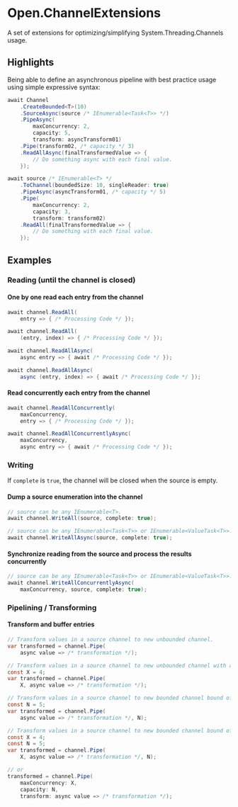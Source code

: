 # Open.ChannelExtensions

A set of extensions for optimizing/simplifying System.Threading.Channels usage.

## Highlights

Being able to define an asynchronous pipeline with best practice usage using simple expressive syntax:

```cs
await Channel
    .CreateBounded<T>(10)
    .SourceAsync(source /* IEnumerable<Task<T>> */)
    .PipeAsync(
        maxConcurrency: 2,
        capacity: 5,
        transform: asyncTransform01)
    .Pipe(transform02, /* capacity */ 3)
    .ReadAllAsync(finalTransformedValue => {
        // Do something async with each final value.
    });
```

```cs
await source /* IEnumerable<T> */
    .ToChannel(boundedSize: 10, singleReader: true)
    .PipeAsync(asyncTransform01, /* capacity */ 5)
    .Pipe(
        maxConcurrency: 2,
        capacity: 3,
        transform: transform02)
    .ReadAll(finalTransformedValue => {
        // Do something with each final value.
    });
```

## Examples

### Reading (until the channel is closed)

#### One by one read each entry from the channel

```cs
await channel.ReadAll(
    entry => { /* Processing Code */ });
```

```cs
await channel.ReadAll(
    (entry, index) => { /* Processing Code */ });
```

```cs
await channel.ReadAllAsync(
    async entry => { await /* Processing Code */ });
```

```cs
await channel.ReadAllAsync(
    async (entry, index) => { await /* Processing Code */ });
```

#### Read concurrently each entry from the channel

```cs
await channel.ReadAllConcurrently(
    maxConcurrency,
    entry => { /* Processing Code */ });
```

```cs
await channel.ReadAllConcurrentlyAsync(
    maxConcurrency,
    async entry => { await /* Processing Code */ });
```

### Writing

If `complete` is `true`, the channel will be closed when the source is empty.

#### Dump a source enumeration into the channel

```cs
// source can be any IEnumerable<T>.
await channel.WriteAll(source, complete: true);
```

```cs
// source can be any IEnumerable<Task<T>> or IEnumerable<ValueTask<T>>.
await channel.WriteAllAsync(source, complete: true);
```

#### Synchronize reading from the source and process the results concurrently

```cs
// source can be any IEnumerable<Task<T>> or IEnumerable<ValueTask<T>>.
await channel.WriteAllConcurrentlyAsync(
    maxConcurrency, source, complete: true);
```

### Pipelining / Transforming

#### Transform and buffer entries

```cs
// Transform values in a source channel to new unbounded channel.
var transformed = channel.Pipe(
    async value => /* transformation */);
```

```cs
// Transform values in a source channel to new unbounded channel with a max concurrency of X.
const X = 4;
var transformed = channel.Pipe(
    X, async value => /* transformation */);
```

```cs
// Transform values in a source channel to new bounded channel bound of N entries.
const N = 5;
var transformed = channel.Pipe(
    async value => /* transformation */, N);
```

```cs
// Transform values in a source channel to new bounded channel bound of N entries with a max concurrency of X.
const X = 4;
const N = 5;
var transformed = channel.Pipe(
    X, async value => /* transformation */, N);

// or
transformed = channel.Pipe(
    maxConcurrency: X,
    capacity: N,
    transform: async value => /* transformation */);
```
